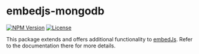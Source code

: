 # embedjs-mongodb

<p>
<a href="https://www.npmjs.com/package/@cherrystudio/embedjs"  target="_blank"><img alt="NPM Version" src="https://img.shields.io/npm/v/%40cherrystudio/embed-js?style=for-the-badge"></a>
<a href="https://www.npmjs.com/package/@cherrystudio/embedjs"  target="_blank"><img alt="License" src="https://img.shields.io/npm/l/%40cherrystudio%2Fembedjs?style=for-the-badge"></a>
</p>

This package extends and offers additional functionality to [embedJs](https://www.npmjs.com/package/@cherrystudio/embedjs). Refer to the documentation there for more details.
